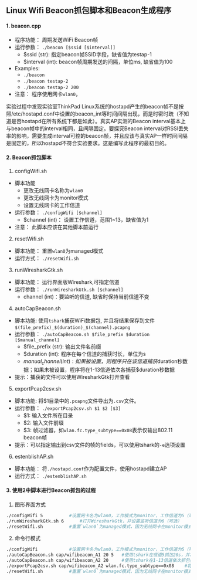 ## Linux Wifi Beacon抓包脚本和Beacon生成程序
#### 1. beacon.cpp
-   程序功能： 周期发送WiFi Beacon帧
-   运行参数： `./beacon [$ssid [$interval]]`
    -   $ssid (str): 指定beacon帧SSID字段，缺省值为testap-1
    -   $interval (int): beacon帧周期发送的间隔，单位ms, 缺省值为100
-   Examples:
    -   `./beacon`
    -   `./beacon testap-2`
    -   `./beacon testap-2 200`
-   注意： 程序使用网卡`wlan0`，
    
实验过程中发现实验室ThinkPad Linux系统的hostapd产生的beacon帧不是按照/etc/hostapd.conf中设置的beacon_int等时间间隔出现，而是时密时疏（不知道是否hostapd在所有系统下都是如此）。真实AP实测的Beacon interval基本上与beacon帧中的interval相同，且间隔固定。要探究Beacon interval对RSSI丢失率的影响，需要生成interval可控的beacon帧，并且应该与真实AP一样时间间隔是固定的，所以hostapd不符合实验要求。这是编写此程序的最初目的。

#### 2. Beacon抓包脚本
1. configWifi.sh
-   脚本功能
    -   更改无线网卡名称为`wlan0`
    -   更改无线网卡为monitor模式
    -   设置无线网卡的工作信道
-   运行参数： `./configWifi [$channel]`
    -   $channel (int)： 设置工作信道，范围1~13，缺省值为1
-   注意： 此脚本应该在其他脚本前运行
2. resetWifi.sh
-   脚本功能： 重置`wlan0`为managed模式
-   运行方式： `./resetWifi.sh`
3. runWiresharkGtk.sh
-   脚本功能： 运行界面版Wireshark,可指定信道
-   运行参数： `./runWiresharkGtk.sh [$channel]`
    -   channel (int)：要监听的信道, 缺省时保持当前信道不变
4. autoCapBeacon.sh
-   脚本功能: 使用`tshark`捕获WiFi数据包, 并且将结果保存到文件 `$(file_prefix)_$(duration)_$(channel).pcapng`
-   运行参数： `./autoCapBeacon.sh $file_prefix $duration [$manual_channel]`
    -   $file_prefix (str): 输出文件名前缀
    -   $duration (int): 程序在每个信道的捕获时长，单位为s
    -   $manual_channel (int): 如果被设置，则程序只在该信道捕获$duration秒数据；如果未被设置，程序将在1-13信道依次各捕获$duration秒数据
-   提示：捕获的文件可以使用WiresharkGtk打开查看
5. exportPcap2csv.sh
-   脚本功能: 将$1目录中的`.pcapng`文件导出为`.csv`文件。
-   运行参数： `./exportPcap2csv.sh $1 $2 [$3]`
    -   $1: 输入文件所在目录
    -   $2: 输入文件前缀 
    -   $3: 帧过滤器，如`wlan.fc.type_subtype==0x08`表示仅输出802.11 beacon帧
-   提示：可以指定输出到csv文件的帧的fields，可以使用tshark的`-e`选项设置
6. estenblishAP.sh
-   脚本功能： 将`./hostapd.conf`作为配置文件，使用hostapd建立AP
-   运行方式： `./estenblishAP.sh`
#### 3. 使用2中脚本进行Beacon抓包的过程
1. 图形界面方式
```bash
./configWifi 5			#设置网卡名为wlan0，工作模式为monitor，工作信道为5（可选）
./runWiresharkGtk.sh 6		#打开WiresharkGtk，并设置监听信道为6（可选）
./resetWifi.sh			#重置`wlan0`为managed模式，因为无线网卡在monitor模式无法上网

```
2. 命令行模式
```bash
./configWifi			#设置网卡名为wlan0，工作模式为monitor，工作信道为5（可选）
./autoCapBeacon.sh cap/wifibeacon_A1 20 5	#使用tshark在信道5抓包20s，并将结果保存到文件cap/wifibeacon_A1_20_5.pcapng
./autoCapBeacon.sh cap/wifibeacon_A2 20		#使用tshark在1-13信道依次抓包各20s，并将结果保存到文件cap/wifibeacon_A2_20_1.pcapng，cap/wifibeacon_A2_20_2.pcapng，...
./exportPcap2csv.sh cap/wifibeacon_A2 wlan.fc.type_subtype==0x08	#将上一命令的所有输出文件导出为同名的.csv文件，导出时只导出满足过滤条件的帧
./resetWifi.sh			#重置`wlan0`为managed模式，因为无线网卡在monitor模式无法上网

```



